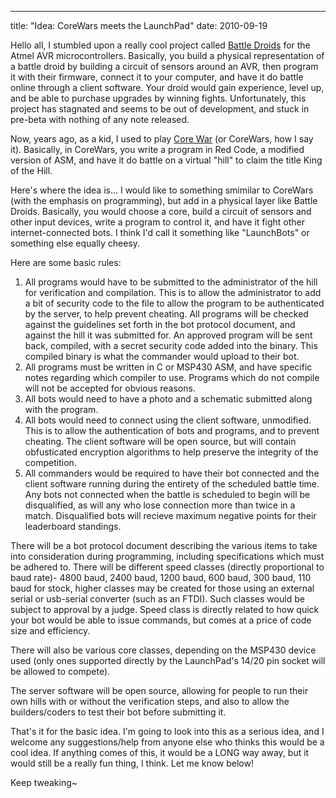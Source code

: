 ---
title: "Idea: CoreWars meets the LaunchPad"
date: 2010-09-19

Hello all,
I stumbled upon a really cool project called [Battle Droids](http://battledroids.net/) for the Atmel AVR microcontrollers. Basically, you build a physical representation of a battle droid by building a circuit of sensors around an AVR, then program it with their firmware, connect it to your computer, and have it do battle online through a client software. Your droid would gain experience, level up, and be able to purchase upgrades by winning fights. Unfortunately, this project has stagnated and seems to be out of development, and stuck in pre-beta with nothing of any note released.

Now, years ago, as a kid, I used to play [Core War](http://en.wikipedia.org/wiki/Core_War) (or CoreWars, how I say it). Basically, in CoreWars, you write a program in Red Code, a modified version of ASM, and have it do battle on a virtual "hill" to claim the title King of the Hill.

Here's where the idea is... I would like to something smimilar to CoreWars (with the emphasis on programming), but add in a physical layer like Battle Droids. Basically, you would choose a core, build a circuit of sensors and other input devices, write a program to control it, and have it fight other internet-connected bots. I think I'd call it something like "LaunchBots" or something else equally cheesy.

Here are some basic rules:

  1. All programs would have to be submitted to the administrator of the hill for verification and compilation. This is to allow the administrator to add a bit of security code to the file to allow the program to be authenticated by the server, to help prevent cheating. All programs will be checked against the guidelines set forth in the bot protocol document, and against the hill it was submitted for. An approved program will be sent back, compiled, with a secret security code added into the binary. This compiled binary is what the commander would upload to their bot.
  2. All programs must be written in C or MSP430 ASM, and have specific notes regarding which compiler to use. Programs which do not compile will not be accepted for obvious reasons.
  3. All bots would need to have a photo and a schematic submitted along with the program.
  4. All bots would need to connect using the client software, unmodified. This is to allow the authentication of bots and programs, and to prevent cheating. The client software will be open source, but will contain obfusticated encryption algorithms to help preserve the integrity of the competition.
  5. All commanders would be required to have their bot connected and the client software running during the entirety of the scheduled battle time. Any bots not connected when the battle is scheduled to begin will be disqualified, as will any who lose connection more than twice in a match. Disqualified bots will recieve maximum negative points for their leaderboard standings.
  
There will be a bot protocol document describing the various items to take into consideration during programming, including specifications which must be adhered to. There will be different speed classes (directly proportional to baud rate)- 4800 baud, 2400 baud, 1200 baud, 600 baud, 300 baud, 110 baud for stock, higher classes may be created for those using an external serial or usb-serial converter (such as an FTDI). Such classes would be subject to approval by a judge. Speed class is directly related to how quick your bot would be able to issue commands, but comes at a price of code size and efficiency.

There will also be various core classes, depending on the MSP430 device used (only ones supported directly by the LaunchPad's 14/20 pin socket will be allowed to compete).

The server software will be open source, allowing for people to run their own hills with or without the verification steps, and also to allow the builders/coders to test their bot before submitting it.

That's it for the basic idea. I'm going to look into this as a serious idea, and I welcome any suggestions/help from anyone else who thinks this would be a cool idea. If anything comes of this, it would be a LONG way away, but it would still be a really fun thing, I think. Let me know below!

Keep tweaking~ 
